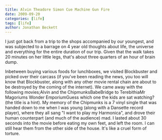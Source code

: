 ```yaml
---
title: Alvin Theadore Simon Cue Machine Gun Fire
date: 2009-09-20
categories: [life]
tags: [life]
author: Jonathan Beckett
---
```


I just got back from a trip to the shops accompanied by our youngest, and was subjected to a barrage on 4 year old thoughts about life, the universe and everything for the entire duration of our trip. Given that the walk takes 20 minutes on her little legs, that's about three quarters of an hour of brain dump.

Inbetween buying various foods for lunchboxes, we visited Blockbuster and picked over their carcass (if you've been reading the news, you too will know that Blockbuster, along with any other movie rental chain are about to be destroyed by the coming of the internet). We came away with the following movies;Alvin and the ChipmunksBabeBridge to TerebithiaMr Magoriums Wonder EmporiumGuess which one the kids are sat watching? (the title is a hint). My memory of the Chipmunks is a 7 vinyl single that was handed down to me when I was young (along with a Dansette record player), where they all sang "I want to play my Harmonica", and drove their human counterpart (and much of the audience) mad. I lasted about 30 seconds into the movie before eating my own feet, and left the room. I can still hear them from the other side of the house. It's like a cruel form of torture.